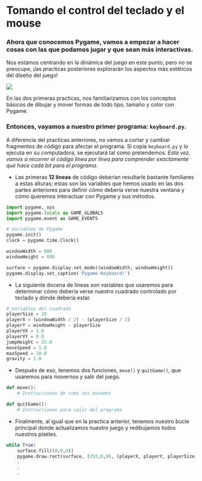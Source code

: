 # Tomando el control del teclado y el mouse
### Ahora que conocemos Pygame, vamos a empezar a hacer cosas con las que podamos jugar y que sean más interactivas. 

Nos estamos centrando en la dinámica del juego en este punto, pero no se preocupe, ¡las practicas posteriores explorarán los aspectos más estéticos del diseño del juego!

![](https://media.giphy.com/media/11y8mcRPyJ4aSk/giphy.gif)

En las dos primeras practicas, nos familiarizamos con los conceptos básicos de dibujar y mover formas de todo tipo, tamaño y color con Pygame. 

### Entonces, vayamos a nuestro primer programa: `keyboard.py`. 

A diferencia del practicas anteriores, no vamos a cortar y cambiar fragmentos de código para afectar el programa. Si copia `keyboard.py` y lo ejecuta en su computadora, se ejecutará tal como pretendemos. *Esta vez, vamos a recorrer el código línea por línea para comprender exactamente qué hace cada bit para el programa.*

 - Las primeras **12 líneas** de código deberían resultarle bastante familiares a estas alturas; estas son las variables que hemos usado en las dos partes anteriores para definir cómo debería verse nuestra ventana y cómo queremos interactuar con Pygame y sus métodos.
```python
import pygame, sys
import pygame.locals as GAME_GLOBALS
import pygame.event as GAME_EVENTS

# Variables de Pygame
pygame.init()
clock = pygame.time.Clock()

windowWidth = 800
windowHeight = 800

surface = pygame.display.set_mode((windowWidth, windowHeight))
pygame.display.set_caption('Pygame Keyboard!')
```

- La siguiente docena de líneas son variables que usaremos para determinar cómo debería verse nuestro cuadrado controlado por teclado y dónde debería estar. 
```python
# Variables del cuadrado
playerSize = 20
playerX = (windowWidth / 2) - (playerSize / 2)
playerY = windowHeight - playerSize
playerVX = 1.0
playerVY = 0.0
jumpHeight = 25.0
moveSpeed = 1.0
maxSpeed = 10.0
gravity = 1.0
```
 - Después de eso, tenemos dos funciones, `move()` y `quitGame()`, que usaremos para movernos y salir del juego. 
```python
def move():
	# Instrucciones de como nos movemos

def quitGame():
	# Instrucciones para salir del programa
```
 - Finalmente, al igual que en la practica anterior, tenemos nuestro bucle principal donde actualizamos nuestro juego y redibujamos todos nuestros píxeles.

```python
while True:
    surface.fill((0,0,0))
    pygame.draw.rect(surface, (255,0,0), (playerX, playerY, playerSize, playerSize))
    .
    .
    .
```



<!--stackedit_data:
eyJoaXN0b3J5IjpbLTU3NTk3ODQ0OCwxMzcxOTM0NzY4LDE2NT
Y5ODQ2ODEsLTMzNTk2MjM1MiwtMTEzMDI2NzE5MCw2ODE3MTcx
MDIsMTU2NzA5NDM2MCw2MzM2ODg5NzIsLTk5MTgwMjAwMSwxNj
A3MTY0NTE4LDMzMDM5NTkxNywtMTM4OTE2NTY2LC0xNTIzNzkw
MzM3LC01ODg1OTY5NjUsMTY4ODEzNjgyNCw4MzU0MzU2ODYsLT
c4NDg3MTAxMiwtNzkxMzUyMjQ2LDE0NDczODg5OF19
-->